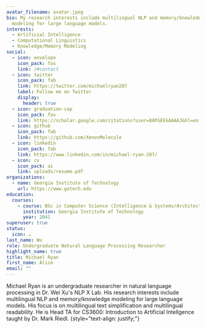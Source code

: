 ```yaml
---
avatar_filename: avatar.jpeg
bio: My research interests include multilingual NLP and memory/knowledge
  modeling for large language models.
interests:
  - Artificial Intelligence
  - Computational Linguistics
  - Knowledge/Memory Modeling
social:
  - icon: envelope
    icon_pack: fas
    link: /#contact
  - icon: twitter
    icon_pack: fab
    link: https://twitter.com/michaelryan207
    label: Follow me on Twitter
    display:
      header: true
  - icon: graduation-cap
    icon_pack: fas
    link: https://scholar.google.com/citations?user=8APGEEkAAAAJ&hl=en
  - icon: github
    icon_pack: fab
    link: https://github.com/XenonMolecule
  - icon: linkedin
    icon_pack: fab
    link: https://www.linkedin.com/in/michael-ryan-207/
  - icon: cv
    icon_pack: ai
    link: uploads/resume.pdf
organizations:
  - name: Georgia Institute of Technology
    url: https://www.gatech.edu
education:
  courses:
    - course: BSc in Computer Science (Intelligence & Systems/Architecture)
      institution: Georgia Institute of Technology
      year: 2041
superuser: true
status:
  icon: ☕️
last_name: Wu
role: Undergraduate Natural Language Processing Researcher
highlight_name: true
title: Michael Ryan
first_name: Alice
email: ""
---
```

Michael Ryan is an undergraduate researcher in natural language processing in Dr. Wei Xu's NLP X Lab. His research interests include multilingual NLP and memory/knowledge modeling for large language models. His focus is on multilingual text simplification and multilingual readability.  He is Head TA for CS3600: Introduction to Artificial Intellgence taught by Dr. Mark Riedl.
{style="text-align: justify;"}